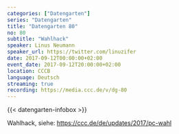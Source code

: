 ```yaml
---
categories: ["Datengarten"]
series: "Datengarten"
title: "Datengarten 80"
no: 80
subtitle: "Wahlhack"
speaker: Linus Neumann
speaker_url: https://twitter.com/linuzifer
date: 2017-09-12T00:00:00+02:00
event_date: 2017-09-12T20:00:00+02:00
location: CCCB
language: Deutsch
streaming: true
recording: https://media.ccc.de/v/dg-80
---
```

{{< datengarten-infobox >}}

Wahlhack, siehe: https://ccc.de/de/updates/2017/pc-wahl
